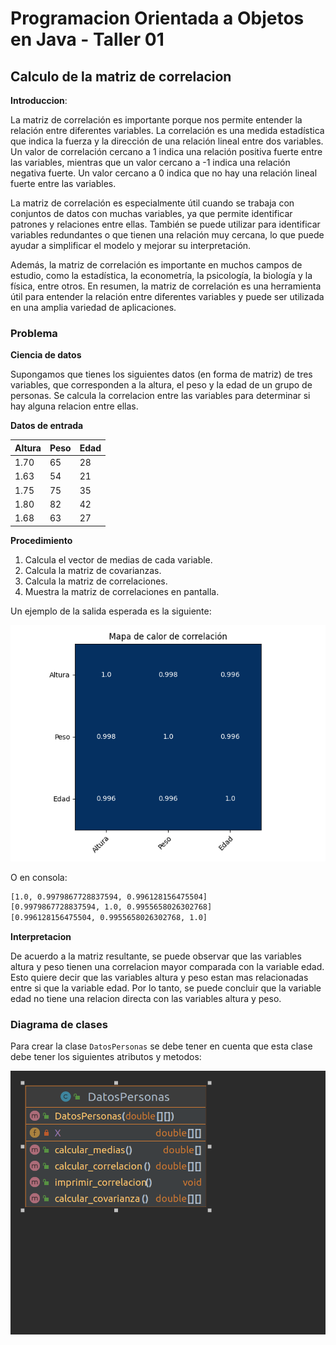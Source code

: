 # Programacion Orientada a Objetos en Java - Taller 01
## Calculo de la matriz de correlacion

**Introduccion**:

La matriz de correlación es importante porque nos permite entender la relación entre diferentes variables. La correlación es una medida estadística que indica la fuerza y la dirección de una relación lineal entre dos variables. Un valor de correlación cercano a 1 indica una relación positiva fuerte entre las variables, mientras que un valor cercano a -1 indica una relación negativa fuerte. Un valor cercano a 0 indica que no hay una relación lineal fuerte entre las variables.

La matriz de correlación es especialmente útil cuando se trabaja con conjuntos de datos con muchas variables, ya que permite identificar patrones y relaciones entre ellas. También se puede utilizar para identificar variables redundantes o que tienen una relación muy cercana, lo que puede ayudar a simplificar el modelo y mejorar su interpretación.

Además, la matriz de correlación es importante en muchos campos de estudio, como la estadística, la econometría, la psicología, la biología y la física, entre otros. En resumen, la matriz de correlación es una herramienta útil para entender la relación entre diferentes variables y puede ser utilizada en una amplia variedad de aplicaciones.

### Problema

**Ciencia de datos**

Supongamos que tienes los siguientes datos (en forma de matriz) de tres variables, que corresponden a la altura, el peso y la edad de un grupo de personas. 
Se calcula la correlacion entre las variables para determinar si hay alguna relacion entre ellas.

**Datos de entrada**

| Altura | Peso | Edad |
|--------|------|------|
| 1.70   | 65   | 28   |
| 1.63   | 54   | 21   |
| 1.75   | 75   | 35   |
| 1.80   | 82   | 42   |
| 1.68   | 63   | 27   |

**Procedimiento**

1. Calcula el vector de medias de cada variable.
2. Calcula la matriz de covarianzas.
3. Calcula la matriz de correlaciones.
4. Muestra la matriz de correlaciones en pantalla.

Un ejemplo de la salida esperada es la siguiente:

![Resultado](Figure_1.png)

O en consola:

```bash
[1.0, 0.9979867728837594, 0.996128156475504]
[0.9979867728837594, 1.0, 0.9955658026302768]
[0.996128156475504, 0.9955658026302768, 1.0]
```
**Interpretacion**

De acuerdo a la matriz resultante, se puede observar que las variables altura y peso tienen una correlacion mayor comparada con la variable edad. Esto quiere decir que las variables altura y peso estan mas relacionadas entre si que la variable edad. Por lo tanto, se puede concluir que la variable edad no tiene una relacion directa con las variables altura y peso.

### Diagrama de clases

Para crear la clase ```DatosPersonas``` se debe tener en cuenta que esta clase debe tener los siguientes atributos y metodos:

![Diagrama de clases](DatosPersonas.png)
